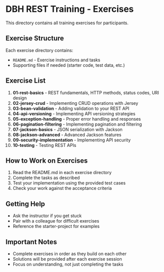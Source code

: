 # DBH REST Training - Exercises

This directory contains all training exercises for participants.

## Exercise Structure

Each exercise directory contains:
- `README.md` - Exercise instructions and tasks
- Supporting files if needed (starter code, test data, etc.)

## Exercise List

1. **01-rest-basics** - REST fundamentals, HTTP methods, status codes, URI design
2. **02-jersey-crud** - Implementing CRUD operations with Jersey
3. **03-bean-validation** - Adding validation to your REST API
4. **04-api-versioning** - Implementing API versioning strategies
5. **05-exception-handling** - Proper error handling and responses
6. **06-pagination-filtering** - Implementing pagination and filtering
7. **07-jackson-basics** - JSON serialization with Jackson
8. **08-jackson-advanced** - Advanced Jackson features
9. **09-security-implementation** - Implementing API security
10. **10-testing** - Testing REST APIs

## How to Work on Exercises

1. Read the README.md in each exercise directory
2. Complete the tasks as described
3. Test your implementation using the provided test cases
4. Check your work against the acceptance criteria

## Getting Help

- Ask the instructor if you get stuck
- Pair with a colleague for difficult exercises
- Reference the starter-project for examples

## Important Notes

- Complete exercises in order as they build on each other
- Solutions will be provided after each exercise session
- Focus on understanding, not just completing the tasks